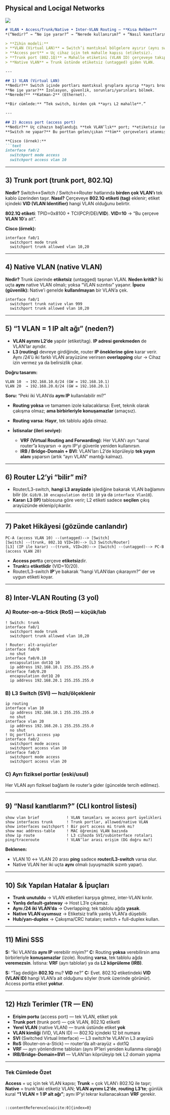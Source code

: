 ## Physical and Locigal Networks

![](../diagrams/w2-day4-phisical-and-logical-network.png)

````markdown
# VLAN • Access/Trunk/Native • Inter-VLAN Routing — **Kısa Rehber**  
*(“Nedir?” → “Ne işe yarar?” → “Nerede kullanırım?” + “Nasıl kanıtlarım?”)*

> **Zihin modeli:**  
> **VLAN (Virtual LAN)** = Switch’i mantıksal bölgelere ayırır (aynı switch üstünde birden çok “mahalle”).  
> **Access port** = Uç cihaz için tek mahalle kapısı (etiketsiz).  
> **Trunk port (802.1Q)** = Mahalle etiketini (VLAN ID) çerçeveye takıp cihazlar arası taşır.  
> **Native VLAN** = Trunk üstünde etiketsiz (untagged) giden VLAN.

---

## 1) VLAN (Virtual LAN)
**Nedir?** Switch içinde portları mantıksal gruplara ayırıp **ayrı broadcast domain**’ler oluşturur.  
**Ne işe yarar?** İzolasyon, güvenlik, sorunları/yarınları bölmek.  
**Nerede?** **Katman-2** (Ethernet).

**Bir cümlede:** “Tek switch, birden çok **ayrı L2 mahalle**.”

---

## 2) Access port (access port)
**Nedir?** Uç cihazın bağlandığı **tek VLAN’lık** port; **etiketsiz (untagged)** trafik taşır.  
**Switch ne yapar?** Bu porttan gelen/çıkan **tüm** çerçeveleri atanmış VLAN’a koyar/alır.

**Cisco (örnek):**
```text
interface fa0/2
  switchport mode access
  switchport access vlan 10
````

---

## 3) Trunk port (trunk port, 802.1Q)

**Nedir?** Switch↔Switch / Switch↔Router hatlarında **birden çok VLAN’ı** tek kablo üzerinden taşır.
**Nasıl?** Çerçeveye **802.1Q etiketi (tag)** eklenir; etiket içindeki **VID (VLAN Identifier)** hangi VLAN olduğunu belirtir.

**802.1Q etiketi**: TPID=0x8100 + TCI(PCP/DEI/**VID**).
**VID=10** → “Bu çerçeve **VLAN 10**’a ait”.

**Cisco (örnek):**

```text
interface fa0/1
  switchport mode trunk
  switchport trunk allowed vlan 10,20
```

---

## 4) Native VLAN (native VLAN)

**Nedir?** Trunk üzerinde **etiketsiz** (untagged) taşınan VLAN.
**Neden kritik?** İki uçta **aynı** native VLAN olmalı; yoksa “VLAN sızıntısı” yaşanır.
**İpucu (güvenlik):** Native’i genelde **kullanılmayan** bir VLAN’a çek.

```text
interface fa0/1
  switchport trunk native vlan 999
  switchport trunk allowed vlan 10,20
```

---

## 5) “1 VLAN = 1 IP alt ağı” (neden?)

* **VLAN ayrımı L2’de** yapılır (etiket/tag). **IP adresi gerekmeden** de VLAN’lar ayrıdır.
* **L3 (routing)** devreye girdiğinde, router **IP öneklerine göre** karar verir.
  Aynı /24’ü iki farklı VLAN arayüzüne verirsen **overlapping** olur → Cihaz izin vermez ya da belirsizlik çıkar.

**Doğru tasarım:**

```text
VLAN 10  → 192.168.10.0/24 (GW = 192.168.10.1)
VLAN 20  → 192.168.20.0/24 (GW = 192.168.20.1)
```

**Soru:** “Peki iki VLAN’da **aynı IP** kullanılabilir mi?”

* **Routing yoksa** ve tamamen izole kalacaklarsa: Evet, teknik olarak çakışma olmaz; **ama birbirleriyle konuşamazlar** (amaçsız).
* **Routing varsa**: **Hayır**, tek tablolu ağda olmaz.
* **İstisnalar (ileri seviye):**

  * **VRF (Virtual Routing and Forwarding)**: Her VLAN’ı ayrı “sanal router”a koyarsın → aynı IP’yi güvenle yeniden kullanırsın.
  * **IRB / Bridge-Domain + BVI**: VLAN’ları L2’de köprüleyip **tek yayın alanı** yaparsın (artık “ayrı VLAN” mantığı kalmaz).

---

## 6) Router L2’yi “bilir” mi?

* Router/L3-switch, **hangi L3 arayüzde** işlediğine bakarak VLAN bağlamını bilir
  (ör. `Gi0/0.10 encapsulation dot1Q 10` ya da `interface Vlan10`).
* **Karar**ı **L3 (IP)** tablosuna göre verir; L2 etiketi sadece **seçilen** çıkış arayüzünde eklenip/çıkarılır.

---

## 7) Paket Hikâyesi (gözünde canlandır)

```
PC-A (access VLAN 10) --(untagged)--> [Switch]
[Switch] --(trunk, 802.1Q VID=10)--> [L3 Switch/Router]
[L3] (IP ile karar) --(trunk, VID=20)--> [Switch] --(untagged)--> PC-B (access VLAN 20)
```

* **Access port**ta çerçeve **etiketsiz**dir.
* **Trunk**ta **etiketlidir** (VID=10/20).
* Router/L3-switch **IP**’ye bakarak “hangi VLAN’dan çıkarayım?” der ve uygun etiketi koyar.

---

## 8) Inter-VLAN Routing (3 yol)

### A) Router-on-a-Stick (RoS) — küçük/lab

```text
! Switch: trunk
interface fa0/1
  switchport mode trunk
  switchport trunk allowed vlan 10,20

! Router: alt-arayüzler
interface fa0/0
  no shut
interface fa0/0.10
  encapsulation dot1Q 10
  ip address 192.168.10.1 255.255.255.0
interface fa0/0.20
  encapsulation dot1Q 20
  ip address 192.168.20.1 255.255.255.0
```

### B) L3 Switch (SVI) — hızlı/ölçeklenir

```text
ip routing
interface vlan 10
  ip address 192.168.10.1 255.255.255.0
  no shut
interface vlan 20
  ip address 192.168.20.1 255.255.255.0
  no shut
! Uç portları access yap
interface fa0/2
  switchport mode access
  switchport access vlan 10
interface fa0/3
  switchport mode access
  switchport access vlan 20
```

### C) Ayrı fiziksel portlar (eski/usul)

Her VLAN ayrı fiziksel bağlantı ile router’a gider (güncelde tercih edilmez).

---

## 9) “Nasıl kanıtlarım?” (CLI kontrol listesi)

```text
show vlan brief            ! VLAN tanımları ve access port üyelikleri
show interfaces trunk      ! Trunk portlar, allowed/native VLAN
show interfaces switchport ! Bir port access mi trunk mı?
show mac address-table     ! MAC öğrenimi VLAN bazında
show ip route              ! L3 cihazda SVI/subinterface rotaları
ping/traceroute            ! VLAN’lar arası erişim (DG doğru mu?)
```

**Beklenen:**

* VLAN 10 ↔ VLAN 20 arası **ping** sadece **router/L3-switch** varsa olur.
* Native VLAN her iki uçta **aynı** olmalı (uyuşmazlık sızıntı yapar).

---

## 10) Sık Yapılan Hatalar & İpuçları

* **Trunk unutuldu** → VLAN etiketleri karşıya gitmez, inter-VLAN kırılır.
* **Yanlış default-gateway** → Host L3’e çıkamaz.
* **Aynı /24 iki VLAN’da** → Overlapping; tek tablolu ağda **yasak**.
* **Native VLAN uyumsuz** → Etiketsiz trafik yanlış VLAN’a düşebilir.
* **Hub/yarı-duplex** → Çakışma/CRC hataları; switch + full-duplex kullan.

---

## 11) Mini SSS

**S:** “İki VLAN’da **aynı IP** verebilir miyim?”
**C:** Routing **yoksa** verebilirsin ama birbirleriyle **konuşamazlar** (izole). Routing **varsa**, tek tablolu ağda **veremezsin**. İstisna: **VRF** (ayrı tablolar) ya da **L2 köprüleme (IRB)**.

**S:** “Tag dediğin **802.1Q** mu? **VID** ne?”
**C:** Evet. 802.1Q etiketindeki **VID (VLAN ID)** hangi VLAN’a ait olduğunu söyler (trunk üzerinde görünür). Access portta etiket **yoktur**.

---

## 12) Hızlı Terimler (TR — EN)

* **Erişim portu** (access port) — tek VLAN, etiket yok
* **Trunk port** (trunk port) — çok VLAN, 802.1Q etiketli
* **Yerel VLAN** (native VLAN) — trunk üstünde etiket **yok**
* **VLAN kimliği** (VID, VLAN ID) — 802.1Q içindeki 12 bit numara
* **SVI** (Switched Virtual Interface) — L3 switch’te VLAN’ın L3 arayüzü
* **RoS** (Router-on-a-Stick) — router’da alt-arayüz + dot1Q
* **VRF** — ayrı yönlendirme tabloları (aynı IP’leri yeniden kullanma olanağı)
* **IRB/Bridge-Domain+BVI** — VLAN’ları köprüleyip tek L2 domain yapma

---

### Tek Cümlede Özet

**Access** = uç için tek VLAN kapısı; **Trunk** = çok VLAN’ı 802.1Q ile taşır; **Native** = trunk’taki etiketiz VLAN;
**VLAN ayrımı L2’de**, **routing L3’te**; günlük kural **“1 VLAN = 1 IP alt ağı”**; aynı IP’yi tekrar kullanacaksan **VRF** gerekir.

```

::contentReference[oaicite:0]{index=0}
```
